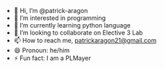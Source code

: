 - 👋 Hi, I’m @patrick-aragon
- 👀 I’m interested in programming
- 🌱 I’m currently learning python language
- 💞️ I’m looking to collaborate on Elective 3 Lab
- 📫 How to reach me, patrickaragon21@gmail.com
- 😄 Pronoun: he/him
- ⚡ Fun fact: I am a PLMayer

<!---
patrick-aragon/patrick-aragon is a ✨ special ✨ repository because its `README.md` (this file) appears on your GitHub profile.
You can click the Preview link to take a look at your changes.
--->
